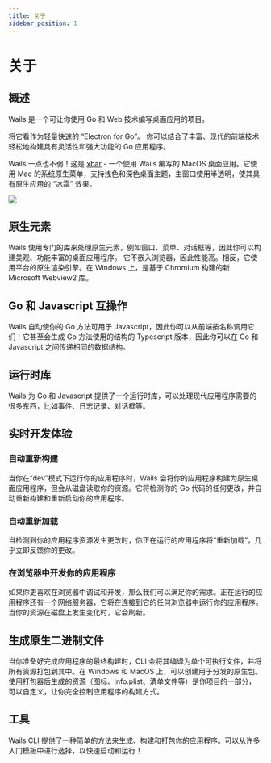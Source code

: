 ```yaml
---
title: 关于 
sidebar_position: 1
---
```


# 关于

## 概述

Wails 是一个可让你使用 Go 和 Web 技术编写桌面应用的项目。

将它看作为轻量快速的 “Electron for Go”。 你可以结合了丰富、现代的前端技术轻松地构建具有灵活性和强大功能的 Go 应用程序。

Wails 一点也不弱！这是 [xbar](https://xbarapp.com) - 一个使用 Wails 编写的 MacOS 桌面应用。它使用 Mac 的系统原生菜单，支持浅色和深色桌面主题，主窗口使用半透明，使其具有原生应用的
“冰霜” 效果。

<div class="text--center">
  <a href="https://xbarapp.com"><img src="/img/xbar-app-preview-2.png"/></a>
</div>

## 原生元素

Wails 使用专门的库来处理原生元素，例如窗口、菜单、对话框等，因此你可以构建美观、功能丰富的桌面应用程序。 它不嵌入浏览器，因此性能高。相反，它使用平台的原生渲染引擎。在 Windows 上，是基于 Chromium 构建的新
Microsoft Webview2 库。

## Go 和 Javascript 互操作

Wails 自动使你的 Go 方法可用于 Javascript，因此你可以从前端按名称调用它们！它甚至会生成 Go 方法使用的结构的 Typescript 版本，因此你可以在 Go 和 Javascript 之间传递相同的数据结构。

## 运行时库

Wails 为 Go 和 Javascript 提供了一个运行时库，可以处理现代应用程序需要的很多东西，比如事件、日志记录、对话框等。

## 实时开发体验

### 自动重新构建

当你在“dev”模式下运行你的应用程序时，Wails 会将你的应用程序构建为原生桌面应用程序，但会从磁盘读取你的资源。它将检测你的 Go 代码的任何更改，并自动重新构建和重新启动你的应用程序。

### 自动重新加载

当检测到你的应用程序资源发生更改时，你正在运行的应用程序将“重新加载”，几乎立即反馈你的更改。

### 在浏览器中开发你的应用程序

如果你更喜欢在浏览器中调试和开发，那么我们可以满足你的需求。正在运行的应用程序还有一个网络服务器，它将在连接到它的任何浏览器中运行你的应用程序。当你的资源在磁盘上发生变化时，它会刷新。

## 生成原生二进制文件

当你准备好完成应用程序的最终构建时，CLI 会将其编译为单个可执行文件，并将所有资源打包到其中。在 Windows 和 MacOS
上，可以创建用于分发的原生包。使用打包器后生成的资源（图标、info.plist、清单文件等）是你项目的一部分，可以自定义，让你完全控制应用程序的构建方式。

## 工具

Wails CLI 提供了一种简单的方法来生成、构建和打包你的应用程序。可以从许多入门模板中进行选择，以快速启动和运行！
